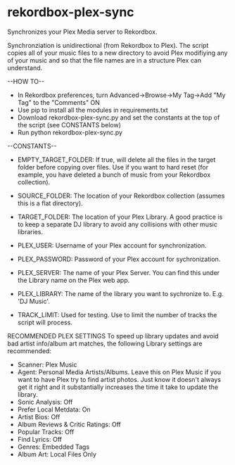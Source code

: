 # rekordbox-plex-sync

Synchronizes your Plex Media server to Rekordbox. 

Synchronziation is unidirectional (from Rekordbox to Plex). The script copies all of your music files to a new directory to avoid Plex modifiying any of your music and so that the file names are in a structure Plex can understand.  

--HOW TO--
* In Rekordbox preferences, turn Advanced->Browse->My Tag->Add "My Tag" to the "Comments" ON
* Use pip to install all the modules in requirements.txt
* Download rekordbox-plex-sync.py and set the constants at the top of the script (see CONSTANTS below)
* Run python rekordbox-plex-sync.py


--CONSTANTS--
* EMPTY_TARGET_FOLDER: If true, will delete all the files in the target folder before copying over files. Use if you want to hard reset (for example, you have deleted a bunch of music from your Rekordbox collection). 

* SOURCE_FOLDER: The location of your Rekordbox collection (assumes this is a flat directory).

* TARGET_FOLDER: The location of your Plex Library. A good practice is to keep a separate DJ library to avoid any collisions with other music libraries. 

* PLEX_USER: Username of your Plex account for synchronization.

* PLEX_PASSWORD: Password of your Plex account for sychronization.

* PLEX_SERVER: The name of your Plex Server. You can find this under the Library name on the Plex web app. 

* PLEX_LIBRARY: The name of the library you want to sychronize to. E.g. 'DJ Music'.

* TRACK_LIMIT: Used for testing. Use to limit the number of tracks the script will process. 

RECOMMENDED PLEX SETTINGS
To speed up library updates and avoid bad artist info/album art matches, the following Library settings are recommended:

* Scanner: Plex Music
* Agent: Personal Media Artists/Albums. Leave this on Plex Music if you want to have Plex try to find artist photos. Just know it doesn't always get it right and it substantially increases the time it take to update the library. 
* Sonic Analysis: Off
* Prefer Local Metdata: On
* Artist Bios: Off
* Album Reviews & Critic Ratings: Off
* Popular Tracks: Off
* Find Lyrics: Off
* Genres: Embedded Tags
* Album Art: Local Files Only
